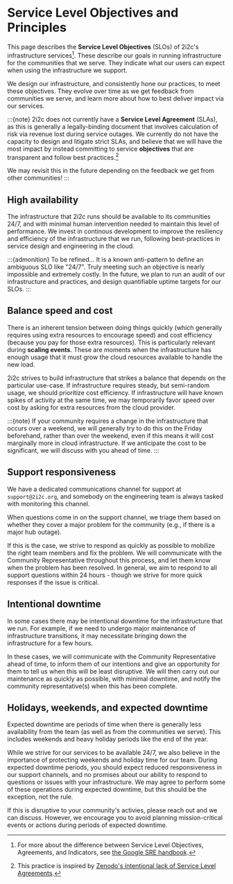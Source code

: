 # Service Level Objectives and Principles

This page describes the **Service Level Objectives** (SLOs) of 2i2c's infrastructure services[^slos].
These describe our goals in running infrastructure for the communities that we serve.
They indicate what our users can expect when using the infrastructure we support.

We design our infrastructure, and consistently hone our practices, to meet these objectives.
They evolve over time as we get feedback from communities we serve, and learn more about how to best deliver impact via our services.

:::{note}
2i2c does not currently have a **Service Level Agreement** (SLAs), as this is generally a legally-binding document that involves calculation of risk via revenue lost during service outages.
We currently do not have the capacity to design and litigate strict SLAs, and believe that we will have the most impact by instead committing to service **objectives** that are transparent and follow best practices.[^zenodo]

We may revisit this in the future depending on the feedback we get from other communities!
:::

## High availability

The infrastructure that 2i2c runs should be available to its communities 24/7, and with minimal human intervention needed to maintain this level of performance.
We invest in continous development to improve the resiliency and efficiency of the infrastructure that we run, following best-practices in service design and engineering in the cloud.

:::{admonition} To be refined...
It is a known anti-pattern to define an ambiguous SLO like "24/7".
Truly meeting such an objective is nearly impossible and extremely costly.
In the future, we plan to run an audit of our infrastructure and practices, and design quantifiable uptime targets for our SLOs.
:::

## Balance speed and cost

There is an inherent tension between doing things quickly (which generally requires using extra resources to encourage speed) and cost efficiency (because you pay for those extra resources).
This is particularly relevant during **scaling events**.
These are moments when the infrastructure has enough usage that it must grow the cloud resources available to handle the new load.

2i2c strives to build infrastructure that strikes a balance that depends on the particular use-case.
If infrastructure requires steady, but semi-random usage, we should prioritize cost efficiency.
If infrastructure will have known spikes of activity at the same time, we may temporarily favor speed over cost by asking for extra resources from the cloud provider.

:::{note}
If your community requires a change in the infrastructure that occurs over a weekend, we will generally try to do this on the Friday beforehand, rather than over the weekend, even if this means it will cost marginally more in cloud infrastructure.
If we anticipate the cost to be significant, we will discuss with you ahead of time.
:::

## Support responsiveness

We have a dedicated communications channel for support at `support@2i2c.org`, and somebody on the engineering team is always tasked with monitoring this channel.

When questions come in on the support channel, we triage them based on whether they cover a major problem for the community (e.g., if there is a major hub outage).

If this is the case, we strive to respond as quickly as possible to mobilize the right team members and fix the problem.
We will communicate with the Community Representative throughout this process, and let them know when the problem has been resolved.
In general, we aim to respond to all support questions within 24 hours - though we strive for more quick responses if the issue is critical.

## Intentional downtime

In some cases there may be intentional downtime for the infrastructure that we run.
For example, if we need to undergo major maintenance of infrastructure transitions, it may necessitate bringing down the infrastructure for a few hours.

In these cases, we will communicate with the Community Representative ahead of time, to inform them of our intentions and give an opportunity for them to tell us when this will be least disruptive.
We will then carry out our maintenance as quickly as possible, with minimal downtime, and notify the community representative(s) when this has been complete. 

## Holidays, weekends, and expected downtime

Expected downtime are periods of time when there is generally less availability from the team (as well as from the communities we serve).
This includes weekends and heavy holiday periods like the end of the year.

While we strive for our services to be available 24/7, we also believe in the importance of protecting weekends and holiday time for our team.
During expected downtime periods, you should expect reduced responsiveness in our support channels, and no promises about our ability to respond to questions or issues with your infrastructure.
We may agree to perform some of these operations during expected downtime, but this should be the exception, not the rule.

If this is disruptive to your community's activies, please reach out and we can discuss.
However, we encourage you to avoid planning mission-critical events or actions during periods of expected downtime.

[^slos]: For more about the difference between Service Level Objectives, Agreements, and Indicators, see [the Google SRE handbook](https://sre.google/sre-book/service-level-objectives/).

[^zenodo]: This practice is inspired by [Zenodo's intentional lack of Service Level Agreements](https://about.zenodo.org/principles/).